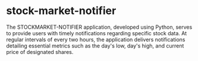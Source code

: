 # stock-market-notifier
The STOCKMARKET-NOTIFIER application, developed using Python, serves to provide users with timely notifications regarding specific stock data. At regular intervals of every two hours, the application delivers notifications detailing essential metrics such as the day's low, day's high, and current price of designated shares. 
